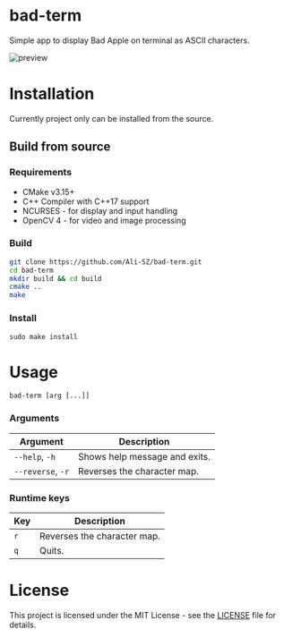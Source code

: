 # bad-term
Simple app to display Bad Apple on terminal as ASCII characters.

![preview](https://github.com/user-attachments/assets/9ab37f2b-108b-4e20-b45b-7c96ac0656c1)

# Installation
Currently project only can be installed from the source.
## Build from source
### Requirements
 - CMake v3.15+
 - C++ Compiler with C++17 support
 - NCURSES -  for display and input handling
 - OpenCV 4 - for video and image processing
### Build
``` bash
git clone https://github.com/Ali-SZ/bad-term.git
cd bad-term
mkdir build && cd build
cmake ..
make
```
### Install
```
sudo make install
```
# Usage
`bad-term [arg [...]]`

### Arguments
| Argument | Description |
|--------|-------------|
| `--help`, `-h` | Shows help message and exits. |
| `--reverse`, `-r` | Reverses the character map. |
### Runtime keys
| Key | Description |
|--------|-------------|
| `r` | Reverses the character map. |
| `q` | Quits. |

# License
This project is licensed under the MIT License - see the [LICENSE](LICENSE) file for details.
